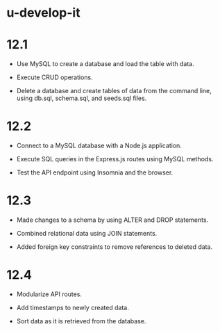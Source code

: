 # u-develop-it

# 12.1

- Use MySQL to create a database and load the table with data.

- Execute CRUD operations.

- Delete a database and create tables of data from the command line, using db.sql, schema.sql, and seeds.sql files.

# 12.2

- Connect to a MySQL database with a Node.js application.

- Execute SQL queries in the Express.js routes using MySQL methods.

- Test the API endpoint using Insomnia and the browser.

# 12.3

- Made changes to a schema by using ALTER and DROP statements.

- Combined relational data using JOIN statements.

- Added foreign key constraints to remove references to deleted data.

# 12.4

- Modularize API routes.

- Add timestamps to newly created data.

- Sort data as it is retrieved from the database.
